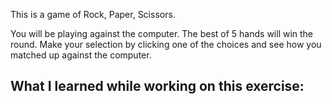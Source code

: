 This is a game of Rock, Paper, Scissors.

You will be playing against the computer. 
The best of 5 hands will win the round. 
Make your selection by clicking one of the choices and see how you matched up against the computer.

What I learned while working on this exercise:
- 